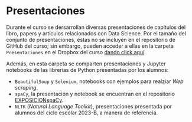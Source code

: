 # Presentaciones

Durante el curso se dersarrollan diversas presentaciones de capítulos del libro, papers y artículos relacionados con Data Science. Por el tamaño del conjunto de presentaciones, éstas no se incluyen en el repositorio de GitHub del curso; sin embargo, pueden acceder a ellas en la carpeta `Presentaciones` en el Dropbox del curso [dando click aquí](https://www.dropbox.com/scl/fo/u24wh4ndgo9932xjhu6ii/h?rlkey=b2lswh6l9n0xvan3cbs9phe3r&dl=0).

Además, en esta carpeta se comparten presentaciones y Jupyter notebooks de las librerías de Python presentadas por los alumnos:
- `BeautifulSoup` y `Selenium`, notebooks con ejemplos para realziar *Web scraping*.
- `spaCy`, la presentación y notebook se encuentran en el repositorio [EXPOSICIONspaCy](https://github.com/FernandoA182/EXPOSICIONspaCy).
- `NLTK` (*Natural Language Toolkit*), presentaciones presentada por alumnos del ciclo escolar 2023-B, a manera de referencia.
